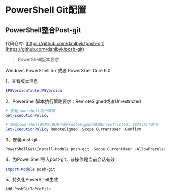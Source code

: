 # PowerShell Git配置

## PowerShell整合Post-git

代码仓库: [https://github.com/dahlbyk/posh-git](https://github.com/dahlbyk/posh-git)

> PowerShell版本要求

Windows PowerShell 5.x 或者 PowerShell Core 6.0

1、查看版本信息

```powershell
$PSVersionTable.PSVersion
```

2、PowerShell脚本执行策略要求：RemoteSigned或者Unrestricted

```powershell
# 查看powershell执行策略
Get-ExecutionPolicy

# 如果powershell的执行策略不是RemoteSigned或者Unrestricted，则执行以下命令
Set-ExecutionPolicy RemoteSigned -Scope CurrentUser -Confirm
```

3、安装post-git

```powershell
PowerShellGet\Install-Module posh-git -Scope CurrentUser -AllowPrerelease -Force
```

4、为PowellShell导入post-git，该操作是当前会话有效

```powershell
Import-Module posh-git
```

5、持久化PowerShell生效

```powershell
Add-PoshGitToProfile
```